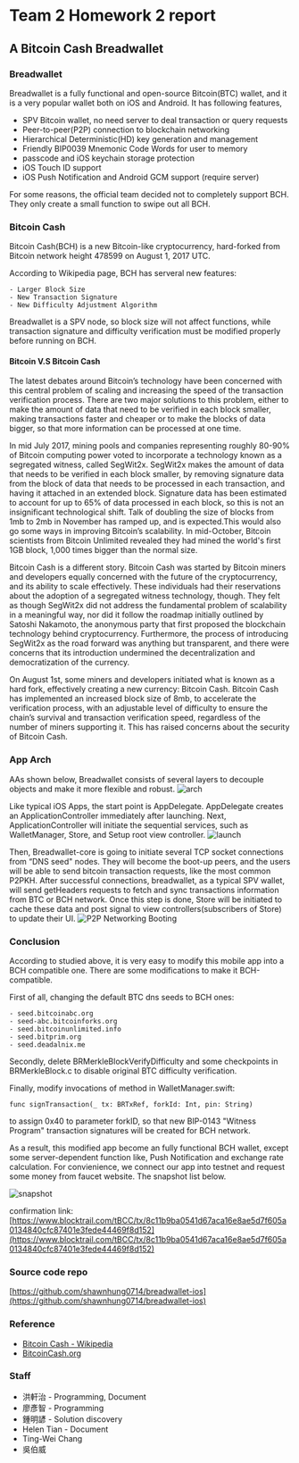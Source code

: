 # Team 2 Homework 2 report

## A Bitcoin Cash Breadwallet

### Breadwallet

Breadwallet is a fully functional and open-source Bitcoin(BTC) wallet, and it is a very popular wallet both on iOS and Android. It has following features,

+ SPV Bitcoin wallet, no need server to deal transaction or query requests
+ Peer-to-peer(P2P) connection to blockchain networking
+ Hierarchical Deterministic(HD) key generation and management
+ Friendly BIP0039 Mnemonic Code Words for user to memory
+ passcode and iOS keychain storage protection
+ iOS Touch ID support
+ iOS Push Notification and Android GCM support (require server)

For some reasons, the official team decided not to completely support BCH. They only create a small function to swipe out all BCH.

### Bitcoin Cash

Bitcoin Cash(BCH) is a new Bitcoin-like cryptocurrency, hard-forked from Bitcoin network height 478599 on August 1, 2017 UTC.

According to Wikipedia page, BCH has serveral new features:

    - Larger Block Size
    - New Transaction Signature
    - New Difficulty Adjustment Algorithm

Breadwallet is a SPV node, so block size will not affect functions, while transaction signature and difficulty verification must be modified properly before running on BCH.

#### Bitcoin V.S Bitcoin Cash

The latest debates around Bitcoin’s technology have been concerned with this central problem of scaling and increasing the speed of the transaction verification process. There are two major solutions to this problem, either to make the amount of data that need to be verified in each block smaller, making transactions faster and cheaper or to make the blocks of data bigger, so that more information can be processed at one time.

In mid July 2017, mining pools and companies representing roughly 80-90% of Bitcoin computing power voted to incorporate a technology known as a segregated witness, called SegWit2x. SegWit2x makes the amount of data that needs to be verified in each block smaller, by removing signature data from the block of data that needs to be processed in each transaction, and having it attached in an extended block. Signature data has been estimated to account for up to 65% of data processed in each block, so this is not an insignificant technological shift. Talk of doubling the size of blocks from 1mb to 2mb in November has ramped up, and is expected.This would also go some ways in improving Bitcoin’s scalability. In mid-October, Bitcoin scientists from Bitcoin Unlimited revealed they had mined the world's first 1GB block, 1,000 times bigger than the normal size.

Bitcoin Cash is a different story. Bitcoin Cash was started by Bitcoin miners and developers equally concerned with the future of the cryptocurrency, and its ability to scale effectively. These individuals had their reservations about the adoption of a segregated witness technology, though. They felt as though SegWit2x did not address the fundamental problem of scalability in a meaningful way, nor did it follow the roadmap initially outlined by Satoshi Nakamoto, the anonymous party that first proposed the blockchain technology behind cryptocurrency. Furthermore, the process of introducing SegWit2x as the road forward was anything but transparent, and there were concerns that its introduction undermined the decentralization and democratization of the currency.

On August 1st, some miners and developers initiated what is known as a hard fork, effectively creating a new currency: Bitcoin Cash. Bitcoin Cash has implemented an increased block size of 8mb, to accelerate the verification process, with an adjustable level of difficulty to ensure the chain’s survival and transaction verification speed, regardless of the number of miners supporting it. This has raised concerns about the security of Bitcoin Cash.

### App Arch

AAs shown below, Breadwallet consists of several layers to decouple objects and make it more flexible and robust.
![arch](arch.png "App Arch")

Like typical iOS Apps, the start point is AppDelegate. AppDelegate creates an ApplicationController immediately after launching. Next, ApplicationController will initiate the sequential services, such as WalletManager, Store, and Setup root view controller.
![launch](launch.png "Launching Process")

Then, Breadwallet-core is going to initiate several TCP socket connections from “DNS seed" nodes. They will become the boot-up peers, and the users will be able to send bitcoin transaction requests, like the most common P2PKH. After successful connections, breadwallet, as a typical SPV wallet, will send getHeaders requests to fetch and sync transactions information from BTC or BCH network. Once this step is done, Store will be initiated to cache these data and post signal to view controllers(subscribers of Store) to update their UI.
![P2P Networking Booting](p2p.png "P2P Networking Booting")

### Conclusion

According to studied above, it is very easy to modify this mobile app into a BCH compatible one. There are some modifications to make it BCH-compatible.

First of all, changing the default BTC dns seeds to BCH ones:

    - seed.bitcoinabc.org
    - seed-abc.bitcoinforks.org
    - seed.bitcoinunlimited.info
    - seed.bitprim.org
    - seed.deadalnix.me

Secondly, delete BRMerkleBlockVerifyDifficulty and some checkpoints in BRMerkleBlock.c to disable original BTC difficulty verification.

Finally, modify invocations of method in WalletManager.swift:

    func signTransaction(_ tx: BRTxRef, forkId: Int, pin: String)

to assign 0x40 to parameter forkID, so that new BIP-0143 "Witness Program" transaction signatures will be created for BCH network.

As a result, this modified app become an fully functional BCH wallet, except some server-dependent function like, Push Notification and exchange rate calculation. For convienience, we connect our app into testnet and request some money from faucet website. The snapshot list below.

![snapshot](snapshot.png "snapshot")

confirmation link: [https://www.blocktrail.com/tBCC/tx/8c11b9ba0541d67aca16e8ae5d7f605a0134840cfc87401e3fede44469f8d152](https://www.blocktrail.com/tBCC/tx/8c11b9ba0541d67aca16e8ae5d7f605a0134840cfc87401e3fede44469f8d152)

### Source code repo

[https://github.com/shawnhung0714/breadwallet-ios](https://github.com/shawnhung0714/breadwallet-ios)

### Reference

+ [Bitcoin Cash - Wikipedia](https://en.wikipedia.org/wiki/Bitcoin_Cash)
+ [BitcoinCash.org](https://www.bitcoincash.org/#features)

### Staff

+ 洪軒治 - Programming, Document
+ 廖彥智 - Programming
+ 鍾明諺 - Solution discovery
+ Helen Tian - Document
+ Ting-Wei Chang
+ 吳伯威